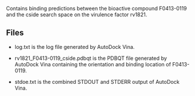 Contains binding predictions between the bioactive compound F0413-0119 and the cside search space on the virulence factor rv1821.

## Files

- log.txt is the log file generated by AutoDock Vina.

- rv1821_F0413-0119_cside.pdbqt is the PDBQT file generated by AutoDock Vina containing the orientation and binding location of F0413-0119.

- stdoe.txt is the combined STDOUT and STDERR output of AutoDock Vina.

